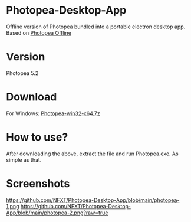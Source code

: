 # Photopea-Desktop-App
Offline version of Photopea bundled into a portable electron desktop app.
Based on [Photopea Offline](https://github.com/DUOLabs333/photopea)

# Version
Photopea 5.2

# Download
For Windows: [Photopea-win32-x64.7z](https://mega.nz/file/Nbw2gRiR#uD-wZMyK2J3R8jQzrAOek1VD6E9mcTBqNMLcrXfFxNU)

# How to use?
After downloading the above, extract the file and run Photopea.exe. As simple as that.

# Screenshots
https://github.com/NFXT/Photopea-Desktop-App/blob/main/photopea-1.png
https://github.com/NFXT/Photopea-Desktop-App/blob/main/photopea-2.png?raw=true

